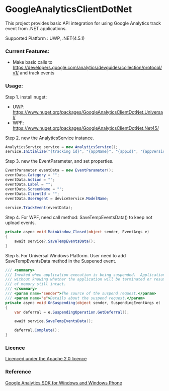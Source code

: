 # GoogleAnalyticsClientDotNet

This project provides basic API integration for using Google Analytics track event from .NET
applications.  

Supported Platform : UWP, .NET(4.5.1)

### Current Features:

* Make basic calls to https://developers.google.com/analytics/devguides/collection/protocol/v1/ and track events

### Usage:

Step 1. install nuget:
* UWP: https://www.nuget.org/packages/GoogleAnalyticsClientDotNet.Universal/
* WPF: https://www.nuget.org/packages/GoogleAnalyticsClientDotNet.Net45/

Step 2. new the AnalyticsService instance.

```csharp
AnalyticsService service = new AnalyticsService();
service.Initialize("{tracking id}", "{appName}", "{appId}", "{appVersion}");
```

Step 3. new the EventParameter, and set properties.

```csharp
EventParameter eventData = new EventParameter();
eventData.Category = "";
eventData.Action = "";
eventData.Label = "";
eventData.ScreenName = "";
eventData.ClientId = "";
eventData.UserAgent = deviceService.ModelName;
            
service.TrackEvent(eventData);
```

Step 4. For WPF, need call method: SaveTempEventsData() to keep not upload events.
```csharp
private async void MainWindow_Closed(object sender, EventArgs e)
{
    await service?.SaveTempEventsData();
}
```

Step 5. For Universal Windows Platform. User need to add SaveTempEventsData method in the Suspened event.
```csharp
/// <summary>
/// Invoked when application execution is being suspended.  Application state is saved
/// without knowing whether the application will be terminated or resumed with the contents
/// of memory still intact.
/// </summary>
/// <param name="sender">The source of the suspend request.</param>
/// <param name="e">Details about the suspend request.</param>
private async void OnSuspending(object sender, SuspendingEventArgs e)
{
    var deferral = e.SuspendingOperation.GetDeferral();

    await service.SaveTempEventsData();

    deferral.Complete();
}
```

### Licence

[Licenced under the Apache 2.0 licence](https://github.com/poumason/GoogleAnalyticsClientDotNet/blob/master/license.txt)

### Reference
[Google Analytics SDK for Windows and Windows Phone](https://googleanalyticssdk.codeplex.com/)
